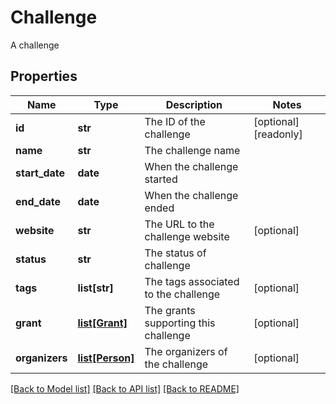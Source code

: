 # Challenge

A challenge
## Properties
Name | Type | Description | Notes
------------ | ------------- | ------------- | -------------
**id** | **str** | The ID of the challenge | [optional] [readonly] 
**name** | **str** | The challenge name | 
**start_date** | **date** | When the challenge started | 
**end_date** | **date** | When the challenge ended | 
**website** | **str** | The URL to the challenge website | [optional] 
**status** | **str** | The status of challenge | 
**tags** | **list[str]** | The tags associated to the challenge | [optional] 
**grant** | [**list[Grant]**](Grant.md) | The grants supporting this challenge | [optional] 
**organizers** | [**list[Person]**](Person.md) | The organizers of the challenge | [optional] 

[[Back to Model list]](../README.md#documentation-for-models) [[Back to API list]](../README.md#documentation-for-api-endpoints) [[Back to README]](../README.md)


